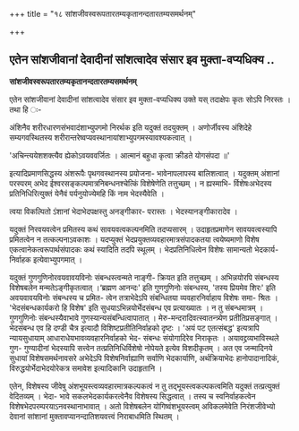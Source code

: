 +++
title = "१८ सांशजीवस्वरूपतारतम्यकृतानन्दतारतम्यसमर्थनम्"

+++


## एतेन सांशजीवानां देवादीनां सांशत्वादेव संसार इव मुक्ता-वप्यधिक्य ..

**सांशजीवस्वरूपतारतम्यकृतानन्दतारतम्यसमर्थनम्**

एतेन सांशजीवानां देवादीनां सांशत्वादेव संसार इव मुक्ता-वप्यधिक्य उक्ते यस् तदाक्षेपः कृतः सोऽपि निरस्तः । तथा हि ः-

अंशिनैव शरीरधारणसंभवादंशाभ्युपगमो निरर्थक इति यदुक्तं तदयुक्तम् । अणोर्जीवस्य अंशिदेहे सम्यगवस्थितस्य शरीरान्तरेष्वप्यवस्थानायांशाभ्युपगमस्यावश्यकत्वात् ।

'अचिन्त्ययेशशक्त्यैव ह्येकोऽवयववर्जितः । आत्मानं बहुधा कृत्वा क्रीडते योगसंपदा ॥'

इत्यादिप्रमाणसिद्धस्य अंशरूपैः पृथगवस्थानस्य प्रयोजना- भावेनापलापस्य बालिशत्वात् । यदुक्तम् अंशानां परस्परम् अभेद ईश्वरसङ्कल्पमात्रनिबन्धनश्चेत्किं विशेषेणेति तत्तुच्छम् । न ह्यस्माभि- र्विशेषःअभेदस्य प्रतिनिधिरित्युक्तं येनैवं पर्यनुयोज्येमहि किं नाम भेदस्यैवेति ।

त्वया विकल्पितो ऽंशानां भेदाभेदपक्षस्तु अनङ्गीकार- परास्तः । भेदस्यानङ्गीकारादेव ।

यदुक्तं निरवयवत्वेन प्रमितस्य कथं सावयवत्वकल्पनमिति तदप्यसारम् । उदाहृतप्रमाणेन सावयवत्वस्यापि प्रमितत्वेन न तत्कल्पनाऽवकाशः । यदप्युक्तं भेदप्रयुक्तव्यवहारमात्रसंपादकतया त्वयेष्यमाणो विशेष एकत्वानेकत्वरूपार्थसंपादकः कथं स्यादिति तदपि स्थूलम् । भेदप्रतिनिधित्वेन विशेषः सामान्यतो भेदकार्य- निर्वाहक इत्येवाभ्युपगमात् ।

यदुक्तं गुणगुणिनोरवयवावयविनोः संबन्धस्त्वन्मते नाङ्गी- क्रियत इति तत्तुच्छम् । अभिन्नयोरपि संबन्धस्य विशेषबलेन मन्मतेऽङ्गीकृतत्वात् ।‘ब्रह्मण आनन्दः' इति गुणगुणिनोः संबन्धस्य, 'तस्य प्रियमेव शिरः' इति अवयवावयविनोः संबन्धस्य च प्रमित- त्वेन तत्राभेदेऽपि संबन्धितया व्यवहारनिर्वाहाय विशेषः समा- श्रितः । 'भेदसंबन्धकार्यकरो हि विशेष' इति सुधयाऽभिन्नयोर्भेदसंबन्ध एव प्रत्याख्यातः । न तु संबन्धमात्रम् । गुणगुणिनोः संबन्धस्यैवाभावे गुणस्यान्यसंबन्धित्वापातात् । मेरु-मन्दरादिवत्स्वातन्त्र्येण प्रतीतिप्रसङ्गात् । भेदसंबन्ध एव हि दण्डी चैत्र इत्यादौ विशिष्टप्रतीतिनिर्वाहको दृष्टः । 'अयं पट एतत्संबद्ध' इत्यत्रापि न्यायसुधायाम् आधाराधेयभावव्यवहारनिर्वाहको भेद- संबन्धः संयोगादिरेव निराकृतः । अयावद्द्रव्यभाविस्थले गुण- गुण्यादीनां भेदस्यापि सत्त्वेन तत्प्रतिनिधिर्विशेषो नोपेयते इत्येव विशदीकृतम् । अत एव जन्मादिनये सुधायां विशेषसमर्थनावसरे अभेदेऽपि विशेषनिर्वाह्याणि सर्वाणि भेदकार्याणि, अर्थक्रियाभेदः हानोपादानादिकं, विरुद्धयोर्भेदाभेदयोरेकत्र समावेश इत्यादिकानि उदाहृतानि ।

एतेन, विशेषस्य जीवेषु अंशभूयस्त्वव्यवहारमात्रकल्पकत्वं न तु तद्भूयस्त्वकल्पकत्वमिति यदुक्तं तत्प्रत्युक्तं वेदितव्यम् । भेदा- भावे सकलभेदकार्यकरत्वेनैव विशेषस्य सिद्धत्वात् । तस्य च स्वनिर्वाहकत्वेन विशेषभेदपरम्परयाऽनवस्थानाभावात् । अतो विशेषबलेन योगिष्वंशभूयस्त्वम् अविकलमेवेति निरंशजीवेभ्यो देवानां सांशानां मुक्तावप्यानन्दातिशयवत्त्वं निराबाधमिति स्थितम् ।

